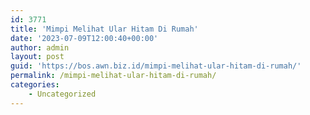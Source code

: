 ```yaml
---
id: 3771
title: 'Mimpi Melihat Ular Hitam Di Rumah'
date: '2023-07-09T12:00:40+00:00'
author: admin
layout: post
guid: 'https://bos.awn.biz.id/mimpi-melihat-ular-hitam-di-rumah/'
permalink: /mimpi-melihat-ular-hitam-di-rumah/
categories:
    - Uncategorized
---
```


